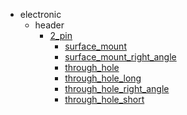 * electronic
  * header
    * [2_pin](electronic/header/2_pin)
      * [surface_mount](electronic/header/2_pin/surface_mount)
      * [surface_mount_right_angle](electronic/header/2_pin/surface_mount/surface_mount_right_angle)
      * [through_hole](electronic/header/2_pin/surface_mount/surface_mount_right_angle/through_hole)
      * [through_hole_long](electronic/header/2_pin/surface_mount/surface_mount_right_angle/through_hole/through_hole_long)
      * [through_hole_right_angle](electronic/header/2_pin/surface_mount/surface_mount_right_angle/through_hole/through_hole_long/through_hole_right_angle)
      * [through_hole_short](electronic/header/2_pin/surface_mount/surface_mount_right_angle/through_hole/through_hole_long/through_hole_right_angle/through_hole_short)

